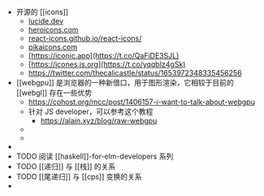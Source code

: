 - 开源的 [[icons]]
	- [lucide.dev](https://t.co/D5MK6O7dt5)
	- [heroicons.com](https://t.co/NWFZzYISs0)
	- [react-icons.github.io/react-icons/](https://t.co/gD7LuUwqTm)
	- [pikaicons.com](https://t.co/0E0Z9xupmo)
	- [https://iconic.app](https://t.co/QaFiDE3SJL)
	- [https://icones.js.org](https://t.co/yqqbIz4gSk)
	- https://twitter.com/thecalicastle/status/1653972348335456256
- [[webgpu]] 是浏览器的一种新借口，用于图形渲染，它相较于目前的 [[webgl]] 存在一些优势
	- https://cohost.org/mcc/post/1406157-i-want-to-talk-about-webgpu
	- 针对 JS developer，可以参考这个教程
		- https://alain.xyz/blog/raw-webgpu
	-
	-
-
- TODO 阅读 [[haskell]]-for-elm-developers 系列
- TODO [[递归]] 与 [[栈]] 的关系
- TODO [[尾递归]] 与 [[cps]] 变换的关系
-